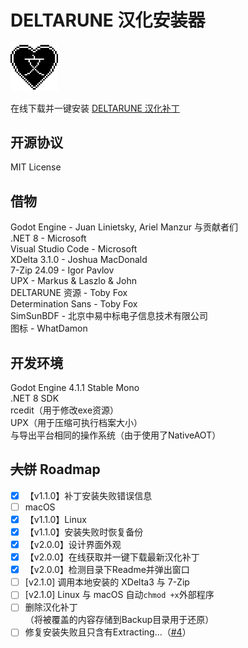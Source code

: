 # DELTARUNE 汉化安装器
<img src="patcher_icon.png" width="15%">

在线下载并一键安装 [DELTARUNE 汉化补丁](https://github.com/gm3dr/DeltaruneChinese/releases)

## 开源协议
MIT License

## 借物
Godot Engine - Juan Linietsky, Ariel Manzur 与贡献者们<br>
.NET 8 - Microsoft<br>
Visual Studio Code - Microsoft<br>
XDelta 3.1.0 - Joshua MacDonald<br>
7-Zip 24.09 - Igor Pavlov<br>
UPX - Markus & Laszlo & John<br>
DELTARUNE 资源 - Toby Fox<br>
Determination Sans - Toby Fox<br>
SimSunBDF - 北京中易中标电子信息技术有限公司<br>
图标 - WhatDamon

## 开发环境
Godot Engine 4.1.1 Stable Mono<br>
.NET 8 SDK<br>
rcedit（用于修改exe资源）<br>
UPX（用于压缩可执行档案大小）<br>
与导出平台相同的操作系统（由于使用了NativeAOT）

## ~~大饼~~ Roadmap
 - [x] 【v1.1.0】补丁安装失败错误信息
 - [ ] macOS
 - [x] 【v1.1.0】Linux
 - [x] 【v1.1.0】安装失败时恢复备份
 - [x] 【v2.0.0】设计界面外观
 - [x] 【v2.0.0】在线获取并一键下载最新汉化补丁
 - [x] 【v2.0.0】检测目录下Readme并弹出窗口
 - [ ] \[v2.1.0\] 调用本地安装的 XDelta3 与 7-Zip
 - [ ] \[v2.1.0\] Linux 与 macOS 自动`chmod +x`外部程序
 - [ ] 删除汉化补丁<br>（将被覆盖的内容存储到Backup目录用于还原）
 - [ ] 修复安装失败且只含有Extracting...（[#4](https://github.com/gm3dr/DeltaruneChinesePatcher/issues/4)）